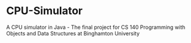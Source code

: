 # CPU-Simulator
A CPU simulator in Java - The final project for CS 140 Programming with Objects and Data Structures at Binghamton University
